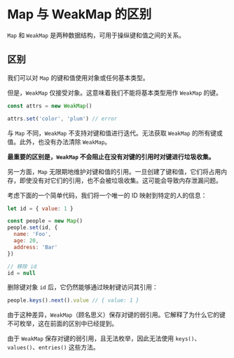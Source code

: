 # Map 与 WeakMap 的区别

`Map` 和 `WeakMap` 是两种数据结构，可用于操纵键和值之间的关系。

## 区别

我们可以对 `Map` 的键和值使用对象或任何基本类型。

但是，`WeakMap` 仅接受对象。这意味着我们不能将基本类型用作 `WeakMap` 的键。

```js
const attrs = new WeakMap()

attrs.set('color', 'plum') // error
```

与 `Map` 不同，`WeakMap` 不支持对键和值进行迭代。无法获取 `WeakMap` 的所有键或值。此外，也没有办法清除 `WeakMap`。

**最重要的区别是，`WeakMap` 不会阻止在没有对键的引用时对键进行垃圾收集。**

另一方面，`Map` 无限期地维护对键和值的引用。一旦创建了键和值，它们将占用内存，即使没有对它们的引用，也不会被垃圾收集。这可能会导致内存泄漏问题。

考虑下面的一个简单代码，我们将一个唯一的 ID 映射到特定的人的信息：

```js
let id = { value: 1 }

const people = new Map()
people.set(id, {
  name: 'Foo',
  age: 20,
  address: 'Bar'
})

// 移除 id
id = null
```

删除键对象 `id` 后，它仍然能够通过映射键访问其引用：

```js
people.keys().next().value // { value: 1 }
```

由于这种差异，`WeakMap`（顾名思义）保存对键的弱引用。它解释了为什么它的键不可枚举，这在前面的区别中已经提到。

由于 `WeakMap` 保存对键的弱引用，且无法枚举，因此无法使用 `keys()`、`values()`、`entries()` 这些方法。
